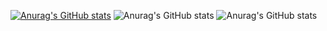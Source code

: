 [![Anurag's GitHub stats](https://github-readme-stats.vercel.app/api?username=marcellocavazza)](https://github.com/anuraghazra/github-readme-stats)
![Anurag's GitHub stats](https://github-readme-stats.vercel.app/api?username=marcellocavazza&show_icons=true)
![Anurag's GitHub stats](https://github-readme-stats.vercel.app/api?username=marcellocavazza&show_icons=true&theme=radical)
